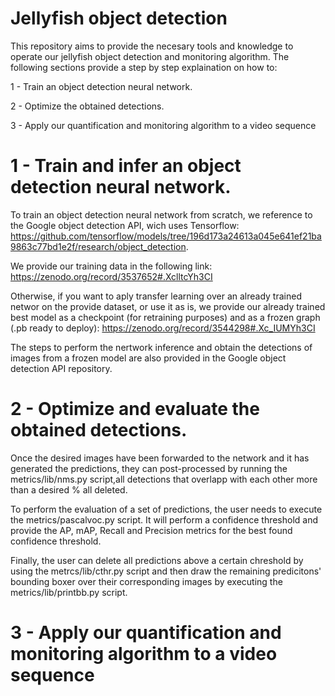 # Jellyfish object detection

This repository aims to provide the necesary tools and knowledge to operate our jellyfish object detection and monitoring algorithm. The following sections provide a step by step explaination on how to:

1 - Train an object detection neural network.

2 - Optimize the obtained detections.

3 - Apply our quantification and monitoring algorithm to a video sequence

# 1 - Train and infer an object detection neural network.

To train an object detection neural network from scratch, we reference to the Google object detection API, wich uses Tensorflow: https://github.com/tensorflow/models/tree/196d173a24613a045e641ef21ba9863c77bd1e2f/research/object_detection.

We provide our training data in the following link: https://zenodo.org/record/3537652#.XclltcYh3CI

Otherwise, if you want to aply transfer learning over an already trained networ on the provide dataset, or use it as is, we provide our already trained best model as a checkpoint (for retraining purposes) and as a frozen graph (.pb ready to deploy): https://zenodo.org/record/3544298#.Xc_IUMYh3CI

The steps to perform the nertwork inference and obtain the detections of images from a frozen model are also provided in the Google object detection API repository.

# 2 - Optimize and evaluate the obtained detections.

Once the desired images have been forwarded to the network and it has generated the predictions, they can post-processed by running the metrics/lib/nms.py script,all detections that overlapp with each other more than a desired % all deleted.

To perform the evaluation of a set of predictions, the user needs to execute the metrics/pascalvoc.py script. It will perform a confidence threshold and provide the AP, mAP, Recall and Precision metrics for the best found confidence threshold.

Finally, the user can delete all predictions above a certain chreshold by using the metrcs/lib/cthr.py script and then draw the remaining predicitons' bounding boxer over their corresponding images by executing the metrics/lib/printbb.py script.

# 3 - Apply our quantification and monitoring algorithm to a video sequence 





